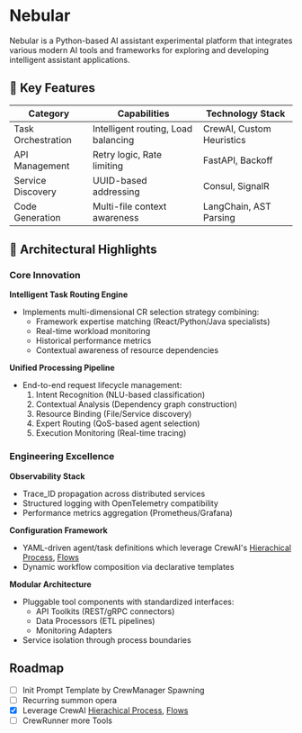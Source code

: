 # Nebular

Nebular is a Python-based AI assistant experimental platform that integrates various modern AI tools and frameworks for exploring and developing intelligent assistant applications.

## 🌟 Key Features

| Category         | Capabilities                          | Technology Stack        |
|-------------------|---------------------------------------|-------------------------|
| Task Orchestration| Intelligent routing, Load balancing  | CrewAI, Custom Heuristics|
| API Management    | Retry logic, Rate limiting           | FastAPI, Backoff        |
| Service Discovery | UUID-based addressing                 | Consul, SignalR         |
| Code Generation   | Multi-file context awareness          | LangChain, AST Parsing  |

## 🚀 Architectural Highlights

### Core Innovation
**Intelligent Task Routing Engine**  
- Implements multi-dimensional CR selection strategy combining:
  - Framework expertise matching (React/Python/Java specialists)
  - Real-time workload monitoring
  - Historical performance metrics
  - Contextual awareness of resource dependencies

**Unified Processing Pipeline**  
- End-to-end request lifecycle management:
  1. Intent Recognition (NLU-based classification)
  2. Contextual Analysis (Dependency graph construction)
  3. Resource Binding (File/Service discovery)
  4. Expert Routing (QoS-based agent selection)
  5. Execution Monitoring (Real-time tracing)

### Engineering Excellence
**Observability Stack**  
- Trace_ID propagation across distributed services
- Structured logging with OpenTelemetry compatibility
- Performance metrics aggregation (Prometheus/Grafana)

**Configuration Framework**  
- YAML-driven agent/task definitions which leverage CrewAI's [Hierachical Process](https://docs.crewai.com/how-to/hierarchical-process), [Flows](https://docs.crewai.com/concepts/flows)
- Dynamic workflow composition via declarative templates

**Modular Architecture**  
- Pluggable tool components with standardized interfaces:
  - API Toolkits (REST/gRPC connectors)
  - Data Processors (ETL pipelines)
  - Monitoring Adapters
- Service isolation through process boundaries

## Roadmap

- [ ] Init Prompt Template by CrewManager Spawning
- [ ] Recurring summon opera
- [x] Leverage CrewAI [Hierachical Process](https://docs.crewai.com/how-to/hierarchical-process), [Flows](https://docs.crewai.com/concepts/flows)
- [ ] CrewRunner more Tools
